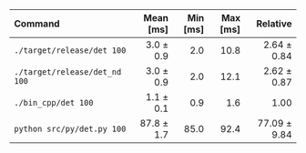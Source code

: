 | Command | Mean [ms] | Min [ms] | Max [ms] | Relative |
|:---|---:|---:|---:|---:|
| `./target/release/det 100` | 3.0 ± 0.9 | 2.0 | 10.8 | 2.64 ± 0.84 |
| `./target/release/det_nd 100` | 3.0 ± 0.9 | 2.0 | 12.1 | 2.62 ± 0.87 |
| `./bin_cpp/det 100` | 1.1 ± 0.1 | 0.9 | 1.6 | 1.00 |
| `python src/py/det.py 100` | 87.8 ± 1.7 | 85.0 | 92.4 | 77.09 ± 9.84 |
